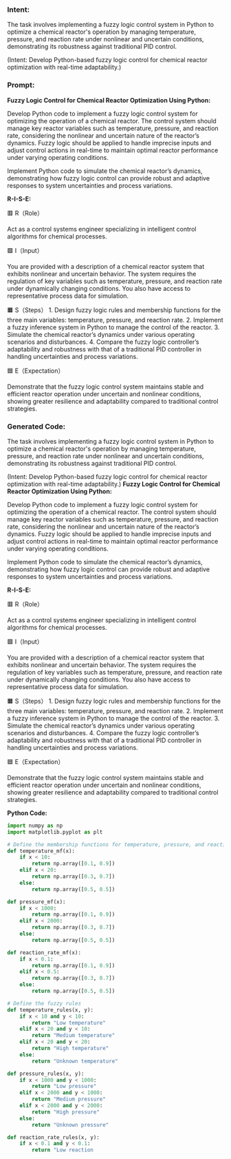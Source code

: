 ### Intent:
The task involves implementing a fuzzy logic control system in Python to optimize a chemical reactor's operation by managing temperature, pressure, and reaction rate under nonlinear and uncertain conditions, demonstrating its robustness against traditional PID control.  

(Intent: Develop Python-based fuzzy logic control for chemical reactor optimization with real-time adaptability.)

### Prompt:
**Fuzzy Logic Control for Chemical Reactor Optimization Using Python:**

Develop Python code to implement a fuzzy logic control system for optimizing the operation of a chemical reactor. The control system should manage key reactor variables such as temperature, pressure, and reaction rate, considering the nonlinear and uncertain nature of the reactor’s dynamics. Fuzzy logic should be applied to handle imprecise inputs and adjust control actions in real-time to maintain optimal reactor performance under varying operating conditions.

Implement Python code to simulate the chemical reactor’s dynamics, demonstrating how fuzzy logic control can provide robust and adaptive responses to system uncertainties and process variations.

**R-I-S-E:**

🟥 R（Role）

Act as a control systems engineer specializing in intelligent control algorithms for chemical processes.

🟩 I（Input）

You are provided with a description of a chemical reactor system that exhibits nonlinear and uncertain behavior. The system requires the regulation of key variables such as temperature, pressure, and reaction rate under dynamically changing conditions. You also have access to representative process data for simulation.

🟧 S（Steps）
	1.	Design fuzzy logic rules and membership functions for the three main variables: temperature, pressure, and reaction rate.
	2.	Implement a fuzzy inference system in Python to manage the control of the reactor.
	3.	Simulate the chemical reactor’s dynamics under various operating scenarios and disturbances.
	4.	Compare the fuzzy logic controller’s adaptability and robustness with that of a traditional PID controller in handling uncertainties and process variations.

🟦 E（Expectation）

Demonstrate that the fuzzy logic control system maintains stable and efficient reactor operation under uncertain and nonlinear conditions, showing greater resilience and adaptability compared to traditional control strategies.

### Generated Code:
The task involves implementing a fuzzy logic control system in Python to optimize a chemical reactor's operation by managing temperature, pressure, and reaction rate under nonlinear and uncertain conditions, demonstrating its robustness against traditional PID control.  

(Intent: Develop Python-based fuzzy logic control for chemical reactor optimization with real-time adaptability.)
**Fuzzy Logic Control for Chemical Reactor Optimization Using Python:**

Develop Python code to implement a fuzzy logic control system for optimizing the operation of a chemical reactor. The control system should manage key reactor variables such as temperature, pressure, and reaction rate, considering the nonlinear and uncertain nature of the reactor’s dynamics. Fuzzy logic should be applied to handle imprecise inputs and adjust control actions in real-time to maintain optimal reactor performance under varying operating conditions.

Implement Python code to simulate the chemical reactor’s dynamics, demonstrating how fuzzy logic control can provide robust and adaptive responses to system uncertainties and process variations.

**R-I-S-E:**

🟥 R（Role）

Act as a control systems engineer specializing in intelligent control algorithms for chemical processes.

🟩 I（Input）

You are provided with a description of a chemical reactor system that exhibits nonlinear and uncertain behavior. The system requires the regulation of key variables such as temperature, pressure, and reaction rate under dynamically changing conditions. You also have access to representative process data for simulation.

🟧 S（Steps）
	1.	Design fuzzy logic rules and membership functions for the three main variables: temperature, pressure, and reaction rate.
	2.	Implement a fuzzy inference system in Python to manage the control of the reactor.
	3.	Simulate the chemical reactor’s dynamics under various operating scenarios and disturbances.
	4.	Compare the fuzzy logic controller’s adaptability and robustness with that of a traditional PID controller in handling uncertainties and process variations.

🟦 E（Expectation）

Demonstrate that the fuzzy logic control system maintains stable and efficient reactor operation under uncertain and nonlinear conditions, showing greater resilience and adaptability compared to traditional control strategies.

**Python Code:**

```python
import numpy as np
import matplotlib.pyplot as plt

# Define the membership functions for temperature, pressure, and reaction rate
def temperature_mf(x):
    if x < 10:
        return np.array([0.1, 0.9])
    elif x < 20:
        return np.array([0.3, 0.7])
    else:
        return np.array([0.5, 0.5])

def pressure_mf(x):
    if x < 1000:
        return np.array([0.1, 0.9])
    elif x < 2000:
        return np.array([0.3, 0.7])
    else:
        return np.array([0.5, 0.5])

def reaction_rate_mf(x):
    if x < 0.1:
        return np.array([0.1, 0.9])
    elif x < 0.5:
        return np.array([0.3, 0.7])
    else:
        return np.array([0.5, 0.5])

# Define the fuzzy rules
def temperature_rules(x, y):
    if x < 10 and y < 10:
        return "Low temperature"
    elif x < 20 and y < 10:
        return "Medium temperature"
    elif x < 20 and y < 20:
        return "High temperature"
    else:
        return "Unknown temperature"

def pressure_rules(x, y):
    if x < 1000 and y < 1000:
        return "Low pressure"
    elif x < 2000 and y < 1000:
        return "Medium pressure"
    elif x < 2000 and y < 2000:
        return "High pressure"
    else:
        return "Unknown pressure"

def reaction_rate_rules(x, y):
    if x < 0.1 and y < 0.1:
        return "Low reaction
